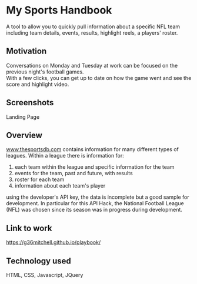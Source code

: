 # My Sports Handbook
A tool to allow you to quickly pull information about a specific NFL team including team details,
events, results, highlight reels, a players' roster.

## Motivation
Conversations on Monday and Tuesday at work can be focused on the previous night's football games.  
With a few clicks, you can get up to date on how the game went and see the score and highlight
video.

## Screenshots
Landing Page


## Overview
www.thesportsdb.com contains information for many different types of leagues.  Within a league there is 
information for: 
1. each team within the league and specific information for the team
2. events for the team, past and future, with results
3. roster for each team
4. information about each team's player

using the developer's API key, the data is incomplete but a good sample for development.  In particular for
this API Hack, the National Football League (NFL) was chosen since its season was in progress during 
development.

## Link to work
 https://g36mitchell.github.io/playbook/
 
## Technology used
 HTML, CSS, Javascript, JQuery
